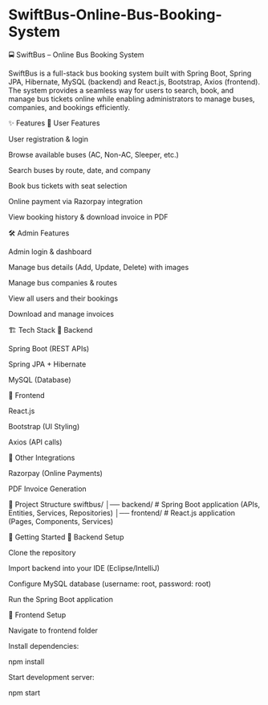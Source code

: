 # SwiftBus-Online-Bus-Booking-System

🚍 SwiftBus – Online Bus Booking System

SwiftBus is a full-stack bus booking system built with Spring Boot, Spring JPA, Hibernate, MySQL (backend) and React.js, Bootstrap, Axios (frontend). The system provides a seamless way for users to search, book, and manage bus tickets online while enabling administrators to manage buses, companies, and bookings efficiently.

✨ Features
👤 User Features

User registration & login

Browse available buses (AC, Non-AC, Sleeper, etc.)

Search buses by route, date, and company

Book bus tickets with seat selection

Online payment via Razorpay integration

View booking history & download invoice in PDF

🛠️ Admin Features

Admin login & dashboard

Manage bus details (Add, Update, Delete) with images

Manage bus companies & routes

View all users and their bookings

Download and manage invoices

🏗️ Tech Stack
🔹 Backend

Spring Boot (REST APIs)

Spring JPA + Hibernate

MySQL (Database)

🔹 Frontend

React.js

Bootstrap (UI Styling)

Axios (API calls)

🔹 Other Integrations

Razorpay (Online Payments)

PDF Invoice Generation

📂 Project Structure
swiftbus/
│── backend/     # Spring Boot application (APIs, Entities, Services, Repositories)
│── frontend/    # React.js application (Pages, Components, Services)

🚀 Getting Started
🔹 Backend Setup

Clone the repository

Import backend into your IDE (Eclipse/IntelliJ)

Configure MySQL database (username: root, password: root)

Run the Spring Boot application

🔹 Frontend Setup

Navigate to frontend folder

Install dependencies:

npm install


Start development server:

npm start
